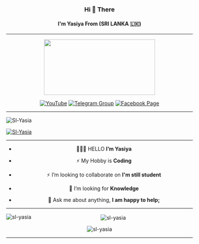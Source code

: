 <h3 align="center">Hi 👋 There</h3>
<h4 align="center">I'm Yasiya From (SRI LANKA 🇱🇰)</h4>

---

<div align="center">
  <img border-radius: 15px src="https://github.com/Sl-Yasia.png" width="300" height="150"/>
  <p align="center">

<a href=" https://t.me/Ya_s_i_t_h "> <img title="YouTube" src="https://img.shields.io/badge/YouTube-red?style=for-the-badge&logo=Youtube"></a> 
<a href=" https://t.me/+lIyjGpqPSQoyZTE1 "> <img title="Telegram Group" src="https://img.shields.io/badge/Telegram-black?style=for-the-badge&logo=Telegram"></a>
<a href=" https://t.me/Ya_s_i_t_h "> <img title="Facebook Page" src="https://img.shields.io/badge/Facebook-black?style=for-the-badge&logo=Facebook"></a>
</p>

---

<p align="left"> <img src="https://komarev.com/ghpvc/?username=Sl-Yasia&label=Profile%20views&color=0e75b6&style=flat" alt="Sl-Yasia" /> </p>

<p align="left"> <a href="https://github.com/ryo-ma/github-profile-trophy"><img src="https://github-profile-trophy.vercel.app/?username=Sl-Yasia" alt="Sl-Yasia" /></a> </p>

---


- 👨🏽‍💻 HELLO **I’m Yasiya**

- ⚡️ My Hobby is **Coding**

- ⚡️ I’m looking to collaborate on **I'm still student**

- 🤔 I’m looking for **Knowledge**

- 💬 Ask me about anything, **I am happy to help;**

---

<p><img align="left" src="https://github-readme-stats.vercel.app/api/top-langs?username=sl-yasia&show_icons=true&locale=en&layout=compact" alt="sl-yasia" /></p>

<p>&nbsp;<img align="center" src="https://github-readme-stats.vercel.app/api?username=sl-yasia&show_icons=true&locale=en" alt="sl-yasia" /></p>

<p><img align="center" src="https://github-readme-streak-stats.herokuapp.com/?user=sl-yasia&" alt="sl-yasia" /></p>

---
